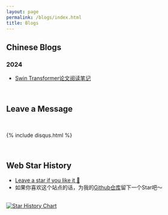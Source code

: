 ```yaml
---
layout: page
permalink: /blogs/index.html
title: Blogs
---
```


## Chinese Blogs

### 2024

- [Swin Transformer论文阅读笔记](https://xjf20010726.github.io/blogs/swin)


<br>

## Leave a Message

<br>

{% include disqus.html %} 

<br>

## Web Star History

- [Leave a star if you like it 🥰](https://github.com/xjf20010726/xjf20010726.github.io) 
- 如果你喜欢这个站点的话，为我的[Github仓库](https://github.com/xjf20010726/xjf20010726.github.io)留下一个Star吧～

<br>[![Star History Chart](https://api.star-history.com/svg?repos=xjf20010726/xjf20010726.github.io&type=Date)](https://star-history.com/#xjf20010726/xjf20010726.github.io&Date)

<br>
